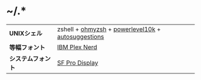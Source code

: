 # ~/.*

<table align="center">
  <tr>
    <td>
      <b>UNIXシェル</b></summary>
    </td>
    <td>
      zshell + <a href="https://ohmyz.sh/">ohmyzsh</a> + <a href="https://github.com/romkatv/powerlevel10k">powerlevel10k</a> + <a href="https://github.com/zsh-users/zsh-autosuggestions">autosuggestions</a>
    </td>
  </tr>
  <tr>
    <td>
      <b>等幅フォント</b>
    </td>
    <td>
      <a href="https://www.nerdfonts.com/font-downloads">IBM Plex Nerd</a>
    </td>
  </tr>
  <tr>
    <td>
      <b>システムフォント</b>
    </td>
    <td>
      <a href="https://github.com/mikage-961pro/Apple-Fonts">SF Pro Display</a>
    </td>
  </tr>
</table>

